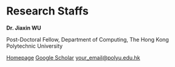 # Research Staffs

**Dr. Jiaxin WU**

Post-Doctoral Fellow, Department of Computing, The Hong Kong Polytechnic University

[Homepage](https://jiaxinwu.weebly.com/)
[Google Scholar](https://scholar.google.com.hk/citations?user=PRjnSUwAAAAJ)
[your_email@polyu.edu.hk](mailto:email@polyu.edu.hk)